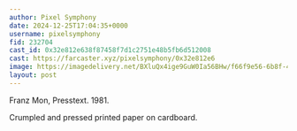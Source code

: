 ```yaml
---
author: Pixel Symphony
date: 2024-12-25T17:04:35+0000
username: pixelsymphony
fid: 232704
cast_id: 0x32e812e638f87458f7d1c2751e48b5fb6d512008
cast: https://farcaster.xyz/pixelsymphony/0x32e812e6
image: https://imagedelivery.net/BXluQx4ige9GuW0Ia56BHw/f66f9e56-6b8f-4879-1510-233b44859400/original
layout: post
---
```


Franz Mon, Presstext. 1981.

Crumpled and pressed printed paper on cardboard.

<img src='https://imagedelivery.net/BXluQx4ige9GuW0Ia56BHw/f66f9e56-6b8f-4879-1510-233b44859400/original' alt='' referrerpolicy='no-referrer'/>
